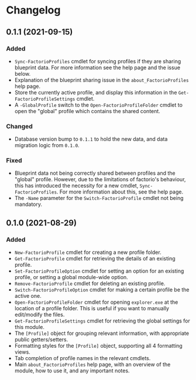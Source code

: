 ﻿# Changelog
## 0.1.1 (2021-09-15)
### Added
 - `Sync-FactorioProfiles` cmdlet for syncing profiles if they are sharing blueprint data. For more information see the help page and the issue below.
 - Explanation of the blueprint sharing issue in the `about_FactorioProfiles` help page.
 - Store the currently active profile, and display this information in the `Get-FactorioProfileSettings` cmdlet.
 - A `-GlobalProfile` switch to the `Open-FactorioProfileFolder` cmdlet to open the "global" profile which contains the shared content.

### Changed
 - Database version bump to `0.1.1` to hold the new data, and data migration logic from `0.1.0`.

### Fixed
 - Blueprint data not being correctly shared between profiles and the "global" profile. However, due to the limitations of factorio's behaviour, this has introduced the necessity for a new cmdlet, `Sync-FactorioProfiles`. For more information about this, see the help page.
 - The `-Name` parameter for the `Switch-FactorioProfile` cmdlet not being mandatory.

## 0.1.0 (2021-08-29)
### Added
 - `New-FactorioProfile` cmdlet for creating a new profile folder.
 - `Get-FactorioProfile` cmdlet for retrieving the details of an existing profile.
 - `Set-FactorioProfileOption` cmdlet for setting an option for an existing profile, or setting a global module-wide option.
 - `Remove-FactorioProfile` cmdlet for deleting an existing profile.
 - `Switch-FactorioProfileOption` cmdlet for making a certain profile be the active one.
 - `Open-FactorioProfileFolder` cmdlet for opening `explorer.exe` at the location of a profile folder. This is useful if you want to manually edit/modify the files.
 - `Get-FactorioProfileSettings` cmdlet for retrieving the global settings for this module.
 - The `[Profile]` object for grouping relevant information, with appropriate public getters/setters.
 - Formatting styles for the `[Profile]` object, supporting all 4 formatting views.
 - Tab completion of profile names in the relevant cmdlets.
 - Main `about_FactorioProfiles` help page, with an overview of the module, how to use it, and any important notes.